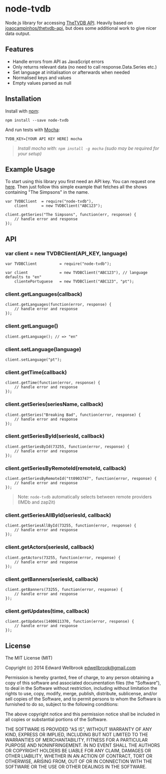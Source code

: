 # node-tvdb

Node.js library for accessing [TheTVDB API](http://www.thetvdb.com/wiki/index.php/Programmers_API). Heavily based on [joaocampinhos/thetvdb-api](https://github.com/joaocampinhos/thetvdb-api), but does some additional work to give nicer data output.

## Features

- Handle errors from API as JavaScript errors
- Only returns relevant data (no need to call response.Data.Series etc.)
- Set language at initialisation or afterwards when needed
- Normalised keys and values
- Empty values parsed as null

## Installation

Install with [npm](http://npmjs.org/):

```
npm install --save node-tvdb
```

And run tests with [Mocha](http://visionmedia.github.io/mocha/):

```
TVDB_KEY=[YOUR API KEY HERE] mocha
```
> _Install mocha with: `npm install -g mocha` (sudo may be required for your setup)_

## Example Usage

To start using this library you first need an API key. You can request one [here](http://thetvdb.com/?tab=apiregister).
Then just follow this simple example that fetches all the shows containing "The Simpsons" in the name.

```
var TVDBClient	= require("node-tvdb"),
	client		= new TVDBClient("ABC123");

client.getSeries("The Simpsons", function(err, response) {
	// handle error and response
});
```

## API

### var client = new TVDBClient(API_KEY, language)
```
var TVDBClient			= require("node-tvdb");

var client				= new TVDBClient("ABC123"), // language defaults to "en"
	clientePortuguese	= new TVDBClient("ABC123", "pt");
```

### client.getLanguages(callback)
```
client.getLanguages(function(error, response) {
	// handle error and response
});
```

### client.getLanguage()
```
client.getLanguage(); // => "en"
```

### client.setLanguage(language)
```
client.setLanguage("pt");
```

### client.getTime(callback)
```
client.getTime(function(error, response) {
	// handle error and response
});
```

### client.getSeries(seriesName, callback)
```
client.getSeries("Breaking Bad", function(error, response) {
	// handle error and response
});
```

### client.getSeriesById(seriesId, callback)
```
client.getSeriesById(73255, function(error, response) {
	// handle error and response
});
```

### client.getSeriesByRemoteId(remoteId, callback)
```
client.getSeriesByRemoteId("tt0903747", function(error, response) {
	// handle error and response
});
```
> Note: `node-tvdb` automatically selects between remote providers (IMDb and zap2it)

### client.getSeriesAllById(seriesId, callback)
```
client.getSeriesAllById(73255, function(error, response) {
	// handle error and response
});
```

### client.getActors(seriesId, callback)
```
client.getActors(73255, function(error, response) {
	// handle error and response
});
```

### client.getBanners(seriesId, callback)
```
client.getBanners(73255, function(error, response) {
	// handle error and response
});
```

### client.getUpdates(time, callback)
```
client.getUpdates(1400611370, function(error, response) {
	// handle error and response
});
```

## License

The MIT License (MIT)

Copyright (c) 2014 Edward Wellbrook <edwellbrook@gmail.com>

Permission is hereby granted, free of charge, to any person obtaining a copy
of this software and associated documentation files (the "Software"), to deal
in the Software without restriction, including without limitation the rights
to use, copy, modify, merge, publish, distribute, sublicense, and/or sell
copies of the Software, and to permit persons to whom the Software is
furnished to do so, subject to the following conditions:

The above copyright notice and this permission notice shall be included in
all copies or substantial portions of the Software.

THE SOFTWARE IS PROVIDED "AS IS", WITHOUT WARRANTY OF ANY KIND, EXPRESS OR
IMPLIED, INCLUDING BUT NOT LIMITED TO THE WARRANTIES OF MERCHANTABILITY,
FITNESS FOR A PARTICULAR PURPOSE AND NONINFRINGEMENT. IN NO EVENT SHALL THE
AUTHORS OR COPYRIGHT HOLDERS BE LIABLE FOR ANY CLAIM, DAMAGES OR OTHER
LIABILITY, WHETHER IN AN ACTION OF CONTRACT, TORT OR OTHERWISE, ARISING FROM,
OUT OF OR IN CONNECTION WITH THE SOFTWARE OR THE USE OR OTHER DEALINGS IN
THE SOFTWARE.
